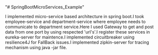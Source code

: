 "# SpringBootMicroServices_Example" 

I implemented micro-service based architecture in spring boot.I took employee-service and department-service where employee needs to communicate to department service.Here I used Gateway to get and post data from one port by using respected 'url's'.I register these services in eureka-server for maintence.I implemented circuitbreaker using resilience4J for FallBack issues.I implemented zipkin-server for tracing mechanism using java -jar file.
